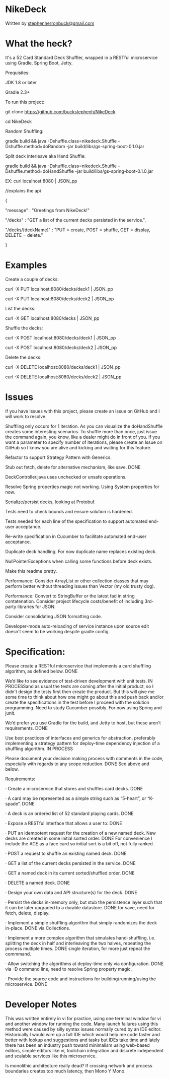 # NikeDeck 

Written by stephenherronbuck@gmail.com

# What the heck?

It's a 52 Card Standard Deck Shuffler, wrapped in a RESTful microservice using Gradle, Spring Boot, Jetty.

Prequisites:

JDK 1.8 or later

Gradle 2.3+

To run this project:

git clone https://github.com/buckstephenh/NikeDeck

cd NikeDeck

Random Shuffling:

gradle build && java -Dshuffle.class=nikedeck.Shuffle -Dshuffle.method=doRandom -jar build/libs/gs-spring-boot-0.1.0.jar

Split deck interleave aka Hand Shuffle:

gradle build && java -Dshuffle.class=nikedeck.Shuffle -Dshuffle.method=doHandShuffle -jar build/libs/gs-spring-boot-0.1.0.jar

EX: curl localhost:8080 | JSON_pp 

 //explains the api

{

   "message" : "Greetings from NikeDeck!"

   "/decks" : "GET a list of the current decks persisted in the service.",

   "/decks/[deckName]" : "PUT = create, POST = shuffle, GET = display, DELETE = delete."

}

# Examples

Create a couple of decks:

curl -X PUT localhost:8080/decks/deck1 | JSON_pp

curl -X PUT localhost:8080/decks/deck2 | JSON_pp


List the decks:

curl -X GET localhost:8080/decks | JSON_pp


Shuffle the decks:

curl -X POST localhost:8080/decks/deck1 | JSON_pp

curl -X POST localhost:8080/decks/deck2 | JSON_pp


Delete the decks:

curl -X DELETE localhost:8080/decks/deck1 | JSON_pp

curl -X DELETE localhost:8080/decks/deck2 | JSON_pp


# Issues

If you have Issues with this project, please create an Issue on GitHub and I will work to resolve.

Shuffling only occurs for 1 iteration.  As you can visualize the doHandShuffle creates some interesting scenarios.  To shuffle more than once, just issue the command again, you know, like a dealer might do in front of you.  If you want a parameter to specify number of iterations, please create an Issue on GitHub so I know you are alive and kicking and waiting for this feature.

Refactor to support Strategy Pattern with Generics.

Stub out fetch, delete for alternative mechanism, like save. DONE

DeckController.java uses unchecked or unsafe operations.

Resolve Spring properties magic not working.  Using System properties for now.

Serialize/persist decks, looking at Protobuf.

Tests need to check bounds and ensure solution is hardened.

Tests needed for each line of the specification to support automated end-user acceptance.

Re-write specification in Cucumber to facilitate automated end-user acceptance.

Duplicate deck handling.  For now duplicate name replaces existing deck.

NullPointerExceptions when calling some functions before deck exists.

Make this readme pretty.

Performance: Consider ArrayList or other collection classes that may perform better without threading issues than Vector (my old trusty dog).

Performance:  Convert to StringBuffer or the latest fad in string contatenation. 
Consider project lifecycle costs/benefit of including 3rd-party libraries for JSON.

Consider consolidating JSON formatting code.

Developer-mode auto-reloading of service instance upon source edit doesn't seem to be working despite gradle config.

# Specification:

Please create a RESTful microservice that implements a card shuffling algorithm, as defined below.  DONE

We’d like to see evidence of test-driven development with unit tests. IN PROCESSand as usual the tests are coming after the initial product, so I didn't design the tests first then create the product.  But this will give me some time to think about how one might go about this and push back and/or create the specifications in the test before I proceed with the solution programming. Need to study Cucumber possibly. For now using Spring and junit. 

We’d prefer you use Gradle for the build, and Jetty to host, but these aren't requirements.  DONE

Use best practices of interfaces and generics for abstraction, preferably implementing a strategy pattern for deploy-time dependency injection of a shuffling algorithm. IN PROCESS 

Please document your decision making process with comments in the code, especially with regards to any scope reduction. DONE See above and below.
 
Requirements:

·         Create a microservice that stores and shuffles card decks. DONE

·         A card may be represented as a simple string such as “5-heart”, or “K-spade”. DONE

·         A deck is an ordered list of 52 standard playing cards. DONE

·         Expose a RESTful interface that allows a user to: DONE

·         PUT an idempotent request for the creation of a new named deck.  New decks are created in some initial sorted order. DONE For convenience I include the ACE as a face card so initial sort is a bit off, not fully ranked.

·         POST a request to shuffle an existing named deck. DONE

·         GET a list of the current decks persisted in the service. DONE

·         GET a named deck in its current sorted/shuffled order. DONE

·         DELETE a named deck. DONE

·         Design your own data and API structure(s) for the deck. DONE

·         Persist the decks in-memory only, but stub the persistence layer such that it can be later upgraded to a durable datastore. DONE for save, need for fetch, delete, display.

·         Implement a simple shuffling algorithm that simply randomizes the deck in-place. DONE via Collections.

·         Implement a more complex algorithm that simulates hand-shuffling, i.e. splitting the deck in half and interleaving the two halves, repeating the process multiple times. DONE single iteration, for more just repeat the commmand.

·         Allow switching the algorithms at deploy-time only via configuration. DONE via -D command line, need to resolve Spring property magic.

·         Provide the source code and instructions for building/running/using the microservice. DONE

# Developer Notes

This was written entirely in vi for practice, using one terminal window for vi and another window for running the code.  Many launch failures using this method were caused by silly syntax issues normally cured by an IDE editor.  Historically I would wire up a full IDE which would help me code faster and better with lookup and suggestions and tasks but IDEs take time and lately there has been an industry push toward minimalism using web-based editors, simple editors like vi, toolchain integration and discrete independent and scalable services like this microservice.  

Is monolithic architecture really dead?  If crossing network and process boundaries creates too much latency, then Mono Y Mono. 


